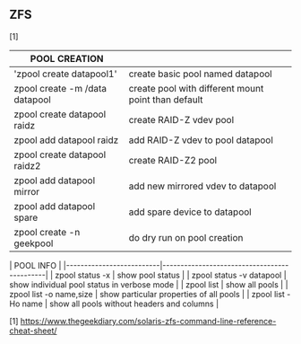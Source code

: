 
## ZFS
[1]


| POOL CREATION                  |                                                     |
|--------------------------------|-----------------------------------------------------|
| 'zpool create datapool1'       | create basic pool named datapool                    |
| zpool create -m /data datapool | create pool with different mount point than default |
| zpool create datapool raidz    | create RAID-Z vdev pool                             |
| zpool add datapool raidz       | add RAID-Z vdev to pool datapool                    |
| zpool create datapool raidz2   | create RAID-Z2 pool                                 |
| zpool add datapool mirror      | add new mirrored vdev to datapool                   |
| zpool add datapool spare       | add spare device to datapool                        |
| zpool create -n geekpool       | do dry run on pool creation                         |


| POOL INFO                |
|--------------------------|---------------------------------------------|
| zpool status -x          | show pool status                            |
| zpool status -v datapool | show individual pool status in verbose mode |
| zpool list 	           | show all pools                              |
| zpool list -o name,size  | show particular properties of all pools     |
| zpool list -Ho name      | show all pools without headers and columns  |


[1] https://www.thegeekdiary.com/solaris-zfs-command-line-reference-cheat-sheet/

